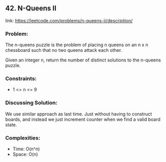## 42. N-Queens II

link: https://leetcode.com/problems/n-queens-ii/description/

### Problem:

The n-queens puzzle is the problem of placing n queens on an n x n chessboard such that no two queens attack each other.

Given an integer n, return the number of distinct solutions to the n-queens puzzle.

### Constraints:

- 1 <= n <= 9

### Discussing Solution:

We use similar approach as last time. Just without having 
to construct boards, and instead we just increment counter
when we find a valid board state.

### Complexities:

- Time: O(n^n)
- Space: O(n)